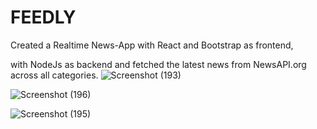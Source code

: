 # FEEDLY
Created a Realtime News-App with React and Bootstrap as frontend,

with NodeJs as backend and fetched the latest news from NewsAPI.org across all categories.
![Screenshot (193)](https://github.com/YadNash/FEEDLY/assets/109527105/d90932b3-5b4c-439c-bf5f-096b63c55e9a)


![Screenshot (196)](https://github.com/YadNash/FEEDLY/assets/109527105/eee3a3e5-db65-4e61-a04a-c9b654c9911e)


![Screenshot (195)](https://github.com/YadNash/FEEDLY/assets/109527105/14631648-85c1-4efe-9d86-5162d8509b20)
